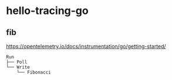 # hello-tracing-go

## fib

https://opentelemetry.io/docs/instrumentation/go/getting-started/

```
Run
├── Poll
└── Write
    └── Fibonacci
```

